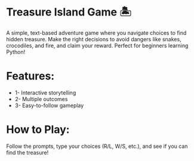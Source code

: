 # Treasure Island Game 🏝️
A simple, text-based adventure game where you navigate choices to find hidden treasure. Make the right decisions to avoid dangers like snakes, crocodiles, and fire, and claim your reward. Perfect for beginners learning Python!

# Features:

* 1- Interactive storytelling
* 2- Multiple outcomes
* 3- Easy-to-follow gameplay
# How to Play:
Follow the prompts, type your choices (R/L, W/S, etc.), and see if you can find the treasure!
